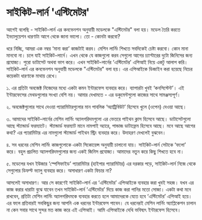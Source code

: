 # সাইকিট-লার্ন 'এস্টিমেটর'

আগেই বলেছি - সাইকিট-লার্ন এর কনভেনশন অনুযায়ী মডেলকে "এস্টিমেটর" বলা হয়। মডেল তৈরি করতে ইভ্যালুয়েশন ধারণাটা আগে থেকে জানা ভালো। তো - কোনটা করবো?

ধরে নিচ্ছি, আমরা এক নম্বর ‘মানা করা’ কাজটাই করব। মেশিন লার্নিং শিখতে সবদিকেই চেষ্টা করবো। কোন মানা মানবো না। চলে যাই সাইকিট-লার্নে। এখন থেকে যে কাজগুলো করব সেগুলো আগের চ্যাপ্টারের দুটো জিনিসের জন্য প্রযোজ্য। পুরো ডাটাসেট অথবা ভাগ করে। এখন সাইকিট-লার্নের ‘এস্টিমেটর’ এপিআই নিয়ে একটু আলাপ করি। সাইকিট-লার্ন এর কনভেনশন অনুযায়ী মডেলকে "এস্টিমেটর" বলা হয়। এর এপিআইকে ডিজাইন করা হয়েছে নিচের কয়েকটা ধারণাকে মাথায় রেখে।

১. এর প্রতিটা অবজেক্ট নিজেদের মধ্যে একটা কমন ইন্টারফেস ব্যবহার করে। ব্যাপারটা খুবই ‘কনসিস্টেন্ট’। এই ইন্টারফেসের মেথডগুলোর সংখ্যা বেশি নয়। আমার দেখামতে - এর ডকুমেন্টগুলো কাজের সাথে সামঞ্জস্যপূর্ণ।

২. অবজেক্টগুলোর সাথে দেওয়া প্যারামিটারগুলোর মান পাবলিক ‘অ্যাট্রিবিউট’ হিসেবে খুলে \(ওপেন\) দেওয়া আছে।

৩. আমাদের সাইকিট-লার্নের মেশিন লার্নিং অ্যালগরিদমগুলো এর ভেতরে পাইথন ক্লাস হিসেবে আছে। ডাটাসেটগুলো আছে স্ট্যান্ডার্ড ফরম্যাটে। স্ট্যান্ডার্ড ফরম্যাট মানে নামপাই অ্যারে, পান্ডাজ ডাটাফ্রেম হিসেবে আছে। মনে আছে আগের কথা? এর প্যারামিটার এর নামগুলো স্ট্যান্ডার্ড পাইথন স্ট্রিং ব্যবহার করে। উদাহরণ দেখলেই বুঝবেন।

৪. সব ধরনের মেশিন লার্নিং কাজগুলোকে একটা সিকোয়েন্স অনুযায়ী চালানো যায়। সাইকিট-লার্ন সেটাকে ‘ফলো’ করে। বহুল প্রচলিত অ্যালগরিদমগুলোর জন্য একই জিনিস প্রযোজ্য। আমাদের নতুন করে কিছু শিখতে হবে না।

৫. মডেলের যখন ইউজার ‘স্পেসিফাইড’ প্যারামিটার \(হাইপার প্যারামিটার\) এর দরকার পড়ে, সাইকিট-লার্ন নিজে থেকে সেগুলোর ডিফল্ট ভ্যালু ব্যবহার করে। অসাধারণ একটা ফিচার না?

আসলেই অসাধারণ। আর সে কারণেই সাইকিট-লার্ন এর ‘এস্টিমেটর’ এপিআইকে ব্যবহার করা খুবই সহজ। যখন এর কাজ করার ধারাটা বুঝে যাবেন তখন সাইকিট-লার্ন ‘এস্টিমেটর’ দিয়ে কাজ করা পানির মতো সোজা। একটা কথা মনে রাখবেন, প্রতিটা মেশিন লার্নিং অ্যালগরিদমকে ব্যবহার করতে হলে আমাদেরকে যেতে হবে ‘এস্টিমেটর’ এপিআই হয়ে। এর ফলে প্রতিবারই সবকিছুর জন্য আপনি এক ধরনের ইন্টারফেস পাবেন। যে ধরনেরই মেশিন লার্নিং অ্যাপ্লিকেশন চালান না কেন সবার সাথে সুন্দর মত কাজ করে এই এপিআই। আমি এপিআইকে দেখি ভবিষ্যৎ ইন্টারফেস হিসেবে।

